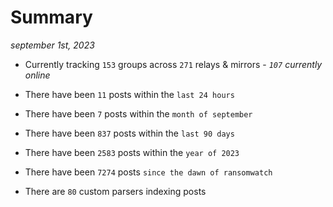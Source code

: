 
# Summary
_september 1st, 2023_

- Currently tracking `153` groups across `271` relays & mirrors - _`107` currently online_

- There have been `11` posts within the `last 24 hours`

- There have been `7` posts within the `month of september`

- There have been `837` posts within the `last 90 days`

- There have been `2583` posts within the `year of 2023`

- There have been `7274` posts `since the dawn of ransomwatch`

- There are `80` custom parsers indexing posts
